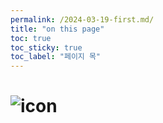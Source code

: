 ```yaml
---
permalink: /2024-03-19-first.md/
title: "on this page"
toc: true
toc_sticky: true
toc_label: "페이지 목"
---
```


# ![icon](/assets/logo.ico/apple-icon-120x120.png)
